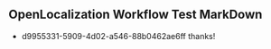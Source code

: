 ## OpenLocalization Workflow Test MarkDown
* d9955331-5909-4d02-a546-88b0462ae6ff 
thanks!<!--HONumber=Mar16_HO4-->
